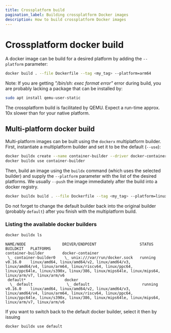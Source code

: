 ```yaml
---
title: Crossplatform build
pagination_label: Building crossplatform Docker images
description: How to build crossplatform Docker images
---
```


# Crossplatform docker build

A docker image can be build for a desired platform by adding the `--platform` parameter:

```bash
docker build . --file Dockerfile --tag <my_tag> --platform=arm64
```

Note: If you are getting *"/bin/sh: exec format error"* error during build, you are probably lacking a package that can be installed by:

```bash
sudo apt install qemu-user-static
```

The crossplatform build is facilitated by QEMU.
Expect a run-time approx. 10x slower than for your native platform.

## Multi-platform docker build

Multi-platform images can be built using the `dockerx` multiplatform builder.
First, instantiate a multiplatform builder and set it to be the default (`--use`):

```bash
docker buildx create --name container-builder --driver docker-container --bootstrap --use
docker buildx use container-builder
```

Then, build an image using the `buildx` command (which uses the selected builder) and supply the `--platform` parameter with the list of the desired platforms.
We usually `--push` the image immediately after the build into a docker registry.

```bash
docker buildx build . --file Dockerfile --tag <my_tag> --platform=linux/arm64,linux/amd64 --push
```

Do not forget to change the default builder back into the original builder (probably `default`) after you finish with the multiplatform build.

### Listing the available docker builders

```bash
docker buildx ls
```

```
NAME/NODE                DRIVER/ENDPOINT                   STATUS    BUILDKIT   PLATFORMS
container-builder        docker-container
 \_ container-builder0    \_ unix:///var/run/docker.sock   running   v0.16.0    linux/amd64, linux/amd64/v2, linux/amd64/v3, linux/amd64/v4, linux/arm64, linux/riscv64, linux/ppc64, linux/ppc64le, linux/s390x, linux/386, linux/mips64le, linux/mips64, linux/arm/v7, linux/arm/v6
 default*                 docker
  \_ default               \_ default                       running   v0.16.0    linux/amd64, linux/amd64/v2, linux/amd64/v3, linux/amd64/v4, linux/arm64, linux/riscv64, linux/ppc64, linux/ppc64le, linux/s390x, linux/386, linux/mips64le, linux/mips64, linux/arm/v7, linux/arm/v6
````

If you want to switch back to the default docker builder, select it then by issuing
```bash
docker buildx use default
```
